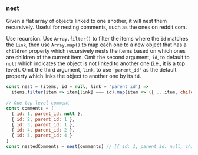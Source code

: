 ### nest

Given a flat array of objects linked to one another, it will nest them recursively.
Useful for nesting comments, such as the ones on reddit.com.

Use recursion. Use `Array.filter()` to filter the items where the `id` matches the `link`,
then use `Array.map()` to map each one to a new object that has a `children` property which
recursively nests the items based on which ones are children of the current item. Omit the second 
argument, `id`, to default to `null` which indicates the object is not linked to another one (i.e.,
it is a top level). Omit the third argument, `link`, to use `'parent_id'` as the default property
which links the object to another one by its `id`.

```js
const nest = (items, id = null, link = 'parent_id') =>
  items.filter(item => item[link] === id).map(item => ({ ...item, children: nest(items, item.id) }))
```

```js
// One top level comment
const comments = [
  { id: 1, parent_id: null },
  { id: 2, parent_id: 1 },
  { id: 3, parent_id: 1 },
  { id: 4, parent_id: 2 },
  { id: 5, parent_id: 4 }
]
const nestedComments = nest(comments) // [{ id: 1, parent_id: null, children: [...] }]
```

